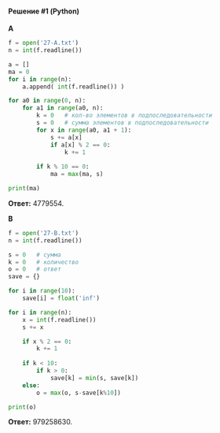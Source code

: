 #### Решение #1 (Python)
**A**
```python
f = open('27-A.txt')
n = int(f.readline())

a = []
ma = 0
for i in range(n):
    a.append( int(f.readline()) )

for a0 in range(0, n):
    for a1 in range(a0, n):
        k = 0   # кол-во элементов в подпоследовательности
        s = 0   # сумма элементов в подпоследовательности
        for x in range(a0, a1 + 1):
            s += a[x]
            if a[x] % 2 == 0:
                k += 1
        
        if k % 10 == 0:
            ma = max(ma, s)

print(ma)
```
**Ответ:** 4779554.

**B**
```python
f = open('27-B.txt')
n = int(f.readline())

s = 0   # сумма
k = 0   # количество
o = 0   # ответ
save = {}

for i in range(10):
    save[i] = float('inf')

for i in range(n):
    x = int(f.readline())
    s += x

    if x % 2 == 0:
        k += 1
    
    if k < 10:
        if k > 0:
            save[k] = min(s, save[k])
    else:
        o = max(o, s-save[k%10])

print(o)
```
**Ответ:** 979258630.




<!--
```python
```python
f = open('27-B.txt')
n = int(f.readline())

s = 0   # сумма
k = 0   # количество
o = 0   # ответ
save = {}

for i in range(10):
    save[i] = float('inf')

for i in range(n):
    x = int(f.readline())
    s += x

    if x % 2 == 0:
        k += 1
    
    if k < 10:
        if k > 0:
            save[k] = min(s, save[k])
!!!
    elif k % 10 == 0:
        o = max(o, s)
!!!
    else:
        o = max(o, s-save[k%10])

print(o)
```
-->
